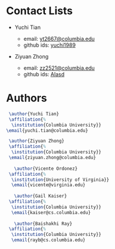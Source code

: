 # Contact Lists

- Yuchi Tian
  - email: yt2667@columbia.edu
  - github ids: [yuchi1989](https://github.com/yuchi1989)

- Ziyuan Zhong
  - email: zz2521@columbia.edu
  - github ids: [AIasd](https://github.com/AIasd)

# Authors

```tex
 \author{Yuchi Tian}
 \affiliation{%
  \institution{Columbia University}}
\email{yuchi.tian@columbia.edu}

 \author{Ziyuan Zhong}
 \affiliation{%
  \institution{Columbia University}}
 \email{ziyuan.zhong@columbia.edu} 
  
   \author{Vicente Ordonez}
 \affiliation{%
  \institution{University of Virginia}}
  \email{vicente@virginia.edu}
  
   \author{Gail Kaiser}
 \affiliation{%
  \institution{Columbia University}}
  \email{kaiser@cs.columbia.edu}
  
   \author{Baishakhi Ray}
 \affiliation{%
  \institution{Columbia University}}
  \email{rayb@cs.columbia.edu}

```
